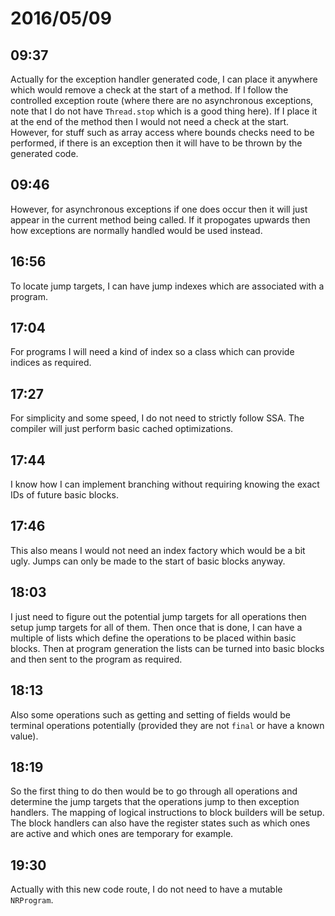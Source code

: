# 2016/05/09

## 09:37

Actually for the exception handler generated code, I can place it anywhere
which would remove a check at the start of a method. If I follow the controlled
exception route (where there are no asynchronous exceptions, note that I do
not have `Thread.stop` which is a good thing here). If I place it at the end
of the method then I would not need a check at the start. However, for stuff
such as array access where bounds checks need to be performed, if there is
an exception then it will have to be thrown by the generated code.

## 09:46

However, for asynchronous exceptions if one does occur then it will just appear
in the current method being called. If it propogates upwards then how
exceptions are normally handled would be used instead.

## 16:56

To locate jump targets, I can have jump indexes which are associated with a
program.

## 17:04

For programs I will need a kind of index so a class which can provide indices
as required.

## 17:27

For simplicity and some speed, I do not need to strictly follow SSA. The
compiler will just perform basic cached optimizations.

## 17:44

I know how I can implement branching without requiring knowing the exact IDs
of future basic blocks.

## 17:46

This also means I would not need an index factory which would be a bit ugly.
Jumps can only be made to the start of basic blocks anyway.

## 18:03

I just need to figure out the potential jump targets for all operations then
setup jump targets for all of them. Then once that is done, I can have a
multiple of lists which define the operations to be placed within basic blocks.
Then at program generation the lists can be turned into basic blocks and then
sent to the program as required.

## 18:13

Also some operations such as getting and setting of fields would be terminal
operations potentially (provided they are not `final` or have a known value).

## 18:19

So the first thing to do then would be to go through all operations and
determine the jump targets that the operations jump to then exception handlers.
The mapping of logical instructions to block builders will be setup. The block
handlers can also have the register states such as which ones are active and
which ones are temporary for example.

## 19:30

Actually with this new code route, I do not need to have a mutable `NRProgram`.

